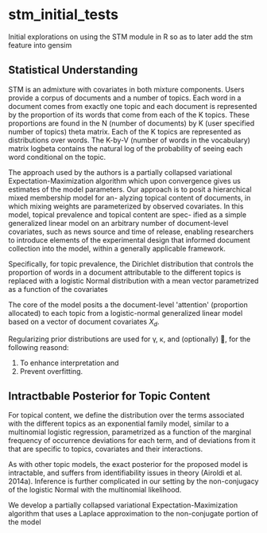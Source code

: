 # stm_initial_tests
Initial explorations on using the STM module in R so as to later add the stm feature into gensim

## Statistical Understanding

 STM is an admixture with covariates in both mixture components.  Users provide a corpus of documents and a number of topics.  Each word in a document comes from exactly one topic and each document is represented by the proportion of its words that come from each of the K topics.  These proportions are found in the N (number of documents) by K (user specified number of topics) theta matrix.  Each of the K topics are represented as distributions over words.  The K-by-V (number of words in the vocabulary) matrix logbeta contains the natural log of the probability of seeing each word conditional on the topic.

The approach used by the authors is a partially collapsed variational Expectation-Maximization algorithm which upon convergence gives us
estimates of the model parameters. Our approach is to posit a hierarchical mixed membership model for an-
alyzing topical content of documents, in which mixing weights are parameterized by
observed covariates. In this model, topical prevalence and topical content are spec-
ified as a simple generalized linear model on an arbitrary number of document-level
covariates, such as news source and time of release, enabling researchers to introduce
elements of the experimental design that informed document collection into the model,
within a generally applicable framework.

Specifically, for topic prevalence, the Dirichlet distribution that controls
the proportion of words in a document attributable to the different topics is replaced with a
logistic Normal distribution with a mean vector parametrized as a function of the covariates

The core of the model posits a the document-level 'attention' (proportion allocated) to each topic from a logistic-normal generalized
linear model based on a vector of document covariates $X_d$.


Regularizing prior distributions are used for γ, κ, and (optionally) , for the following reasond:
1) To enhance interpretation and 
2) Prevent overfitting.

## Intractbable Posterior for Topic Content
For topical content, we define the distribution over the terms associated with the different topics as an exponential family model, similar to a multinomial logistic regression, parametrized as a function of the marginal frequency of occurrence deviations
for each term, and of deviations from it that are specific to topics, covariates and their interactions.

As with other topic models, the exact posterior for the proposed model is intractable, and suffers from identifiability issues in theory (Airoldi et al. 2014a). Inference is further complicated in our setting by the non-conjugacy of the logistic Normal with the multinomial
likelihood. 

We develop a partially collapsed variational Expectation-Maximization algorithm that uses a Laplace approximation to the non-conjugate portion of the model

